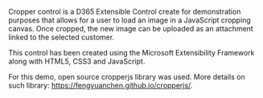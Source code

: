 Cropper control is a D365 Extensible Control create for demonstration purposes that allows for a user to load an image in a JavaScript cropping canvas. Once cropped, the new image can be uploaded as an attachment linked to the selected customer.

This control has been created using the Microsoft Extensibility Framework along with HTML5, CSS3 and JavaScript.

For this demo, open source cropperjs library was used. More details on such library: https://fengyuanchen.github.io/cropperjs/.